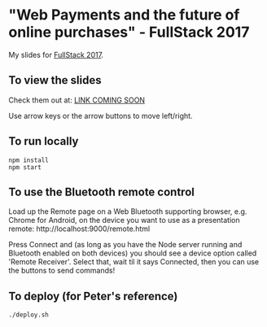 # "Web Payments and the future of online purchases" - FullStack 2017

My slides for [FullStack 2017](https://skillsmatter.com/conferences/8264-fullstack-2017-the-conference-on-javascript-node-and-internet-of-things). 

## To view the slides

Check them out at: [LINK COMING SOON](todo)

Use arrow keys or the arrow buttons to move left/right.


## To run locally

```
npm install
npm start
```


## To use the Bluetooth remote control

Load up the Remote page on a Web Bluetooth supporting browser, e.g. Chrome for Android, on the device you want to use 
as a presentation remote: http://localhost:9000/remote.html

Press Connect and (as long as you have the Node server running and Bluetooth enabled on both devices) you should see
a device option called 'Remote Receiver'. Select that, wait til it says Connected, then you can use the buttons to send 
commands!


## To deploy (for Peter's reference)

```
./deploy.sh
```
